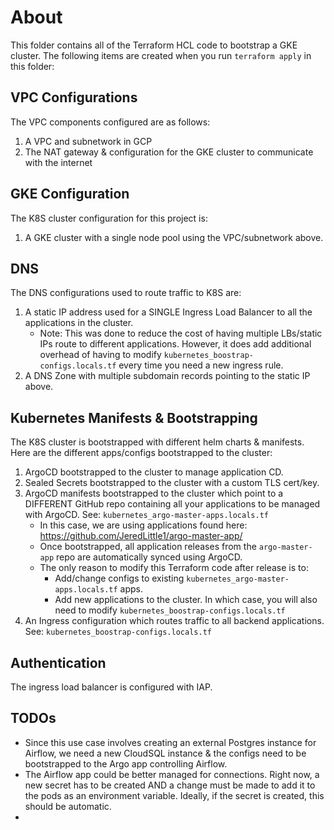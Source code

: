# About
This folder contains all of the Terraform HCL code to bootstrap a GKE cluster. The following items are created when you run `terraform apply` in this folder:

## VPC Configurations
The VPC components configured are as follows:
1. A VPC and subnetwork in GCP
2. The NAT gateway & configuration for the GKE cluster to communicate with the internet

## GKE Configuration
The K8S cluster configuration for this project is:
1. A GKE cluster with a single node pool using the VPC/subnetwork above.

## DNS
The DNS configurations used to route traffic to K8S are:
1. A static IP address used for a SINGLE Ingress Load Balancer to all the applications in the cluster.
    - Note: This was done to reduce the cost of having multiple LBs/static IPs route to different applications. However, it does add additional overhead of having to modify `kubernetes_boostrap-configs.locals.tf` every time you need a new ingress rule.
2. A DNS Zone with multiple subdomain records pointing to the static IP above.

## Kubernetes Manifests & Bootstrapping
The K8S cluster is bootstrapped with different helm charts & manifests. Here are the different apps/configs bootstrapped to the cluster:
1. ArgoCD bootstrapped to the cluster to manage application CD.
2. Sealed Secrets bootstrapped to the cluster with a custom TLS cert/key.
3. ArgoCD manifests bootstrapped to the cluster which point to a DIFFERENT GitHub repo containing all your applications to be managed with ArgoCD. See: `kubernetes_argo-master-apps.locals.tf`
    - In this case, we are using applications found here: https://github.com/JeredLittle1/argo-master-app/
    - Once bootstrapped, all application releases from the `argo-master-app` repo are automatically synced using ArgoCD.
    - The only reason to modify this Terraform code after release is to:
        - Add/change configs to existing `kubernetes_argo-master-apps.locals.tf` apps.
        - Add new applications to the cluster. In which case, you will also need to modify `kubernetes_boostrap-configs.locals.tf`
4. An Ingress configuration which routes traffic to all backend applications. See: `kubernetes_boostrap-configs.locals.tf`

## Authentication
The ingress load balancer is configured with IAP.


## TODOs
* Since this use case involves creating an external Postgres instance for Airflow, we need a new CloudSQL instance & the configs need to be bootstrapped to the Argo app controlling Airflow.
* The Airflow app could be better managed for connections. Right now, a new secret has to be created AND a change must be made to add it to the pods as an environment variable. Ideally, if the secret is created, this should be automatic.
* 
